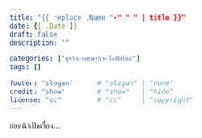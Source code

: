 ```yaml
---
title: "{{ replace .Name "-" " " | title }}"
date: {{ .Date }}
draft: false
description: ""

categories: ["ธุรกิจ-เศรษฐกิจ-ไลฟ์สไตล์"]
tags: []

footer: "slogan"      # "slogan" | "none"
credit: "show"        # "show"   | "hide"
license: "cc"         # "cc"     | "copyright"
---
```

ย่อหน้าเปิดเรื่อง…
